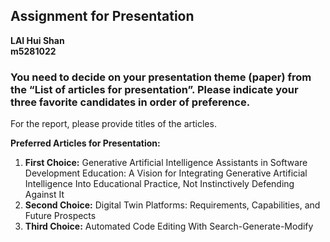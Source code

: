 ## **Assignment for Presentation**
**LAI Hui Shan**  
**m5281022**

### You need to decide on your presentation theme (paper) from the “List of articles for presentation”. Please indicate your three favorite candidates in order of preference. 
 
For the report, please provide titles of the articles.

**Preferred Articles for Presentation:**

1. **First Choice:** Generative Artificial Intelligence Assistants in Software Development Education: A Vision for Integrating Generative Artificial Intelligence Into Educational Practice, Not Instinctively Defending Against It
2. **Second Choice:** Digital Twin Platforms: Requirements, Capabilities, and Future Prospects
3. **Third Choice:** Automated Code Editing With Search-Generate-Modify


